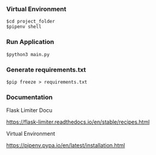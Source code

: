 ### Virtual Environment
```
$cd project_folder
$pipenv shell
```
### Run Application
```
$python3 main.py
```
### Generate requirements.txt
```
$pip freeze > requirements.txt
```

### Documentation

Flask Limiter Docu

https://flask-limiter.readthedocs.io/en/stable/recipes.html

Virtual Environment

https://pipenv.pypa.io/en/latest/installation.html
